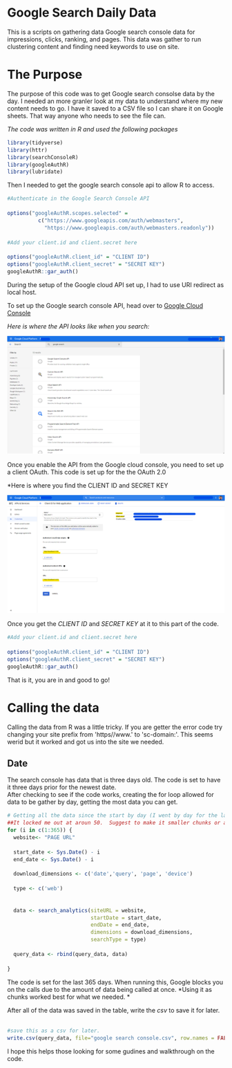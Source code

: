 # Google Search Daily Data
This is a scripts on gathering data Google search console data for impressions, clicks, ranking, and pages.  This data was gather to run clustering content and finding need keywords to use on site.

# The Purpose 
The purpose of this code was to get Google search consolse data by the day.  I needed an more granler look at my data to understand where my new content needs to go.  I have it saved to a CSV file so I can share it on Google sheets.  That way anyone who needs to see the file can.

*The code was written in R and used the following packages*
```r
library(tidyverse)
library(httr)
library(searchConsoleR)
library(googleAuthR)
library(lubridate)
```

Then I needed to get the google search console api to allow R to access. 
```r
#Authenticate in the Google Search Console API

options("googleAuthR.scopes.selected" =
          c("https://www.googleapis.com/auth/webmasters",
            "https://www.googleapis.com/auth/webmasters.readonly"))

#Add your client.id and client.secret here

options("googleAuthR.client_id" = "CLIENT ID")
options("googleAuthR.client_secret" = "SECRET KEY")
googleAuthR::gar_auth()
```
During the setup of the Google cloud API set up, I had to use URI redirect as local host.

To set up the Google search console API, head over to [Google Cloud Console](https://cloud.google.com/apis)

*Here is where the API looks like when you search:*

![Image API look in could console](https://github.com/LLathrop1/GoogleSearchDailyData/blob/main/images/google%20search%20console%20api%20location.png)

Once you enable the API from the Google cloud console, you need to set up a client OAuth.  This code is set up for the the OAuth 2.0

*Here is where you find the CLIENT ID and SECRET KEY

![Image of the OAuth 2.0 setup](https://github.com/LLathrop1/GoogleSearchDailyData/blob/main/images/client%20id%20ocation.png)

Once you get the *CLIENT ID* and *SECRET KEY* at it to this part of the code.

```r
#Add your client.id and client.secret here

options("googleAuthR.client_id" = "CLIENT ID")
options("googleAuthR.client_secret" = "SECRET KEY")
googleAuthR::gar_auth()
```
That is it, you are in and good to go!

# Calling the data
Calling the data from R was a little tricky.  If you are getter the error code try changing your site prefix from 'https//www.' to 'sc-domain:'.  This seems werid but it worked and got us into the site we needed.

## Date
The search console has data that is three days old.  The code is set to have it three days prior for the newest date.  
After checking to see if the code works, creating the for loop allowed for data to be gather by day, getting the most data you can get.

```r
# Getting all the data since the start by day (I went by day for the last year)
##It locked me out at aroun 50.  Suggest to make it smaller chunks or add a time tigger.
for (i in c(1:365)) {
  website<- "PAGE URL"
  
  start_date <- Sys.Date() - i
  end_date <- Sys.Date() - i
  
  download_dimensions <- c('date','query', 'page', 'device')
  
  type <- c('web')
  
  
  data <- search_analytics(siteURL = website, 
                           startDate = start_date, 
                           endDate = end_date, 
                           dimensions = download_dimensions, 
                           searchType = type)
  
  query_data <- rbind(query_data, data)
  
}
```

The code is set for the last 365 days.  When running this, Google blocks you on the calls due to the amount of data being called at once.  *Using it as chunks worked best for what we needed. * 

After all of the data was saved in the table, write the *csv* to save it for later.

```r

#save this as a csv for later.
write.csv(query_data, file="google search console.csv", row.names = FALSE)
```

I hope this helps those looking for some gudines and walkthrough on the code.
